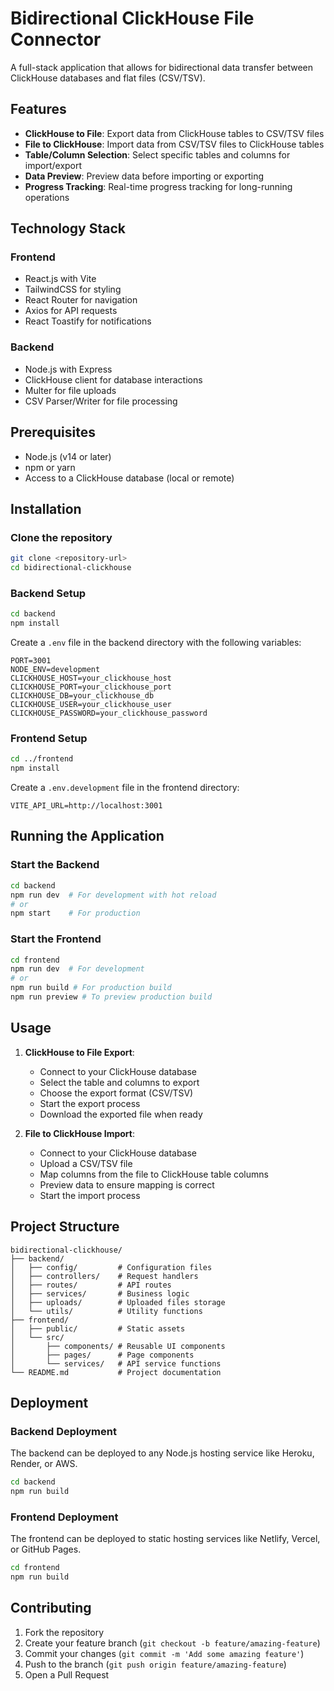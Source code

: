 # Bidirectional ClickHouse File Connector

A full-stack application that allows for bidirectional data transfer between ClickHouse databases and flat files (CSV/TSV).

## Features

- **ClickHouse to File**: Export data from ClickHouse tables to CSV/TSV files
- **File to ClickHouse**: Import data from CSV/TSV files to ClickHouse tables
- **Table/Column Selection**: Select specific tables and columns for import/export
- **Data Preview**: Preview data before importing or exporting
- **Progress Tracking**: Real-time progress tracking for long-running operations

## Technology Stack

### Frontend
- React.js with Vite
- TailwindCSS for styling
- React Router for navigation
- Axios for API requests
- React Toastify for notifications

### Backend
- Node.js with Express
- ClickHouse client for database interactions
- Multer for file uploads
- CSV Parser/Writer for file processing

## Prerequisites

- Node.js (v14 or later)
- npm or yarn
- Access to a ClickHouse database (local or remote)

## Installation

### Clone the repository
```bash
git clone <repository-url>
cd bidirectional-clickhouse
```

### Backend Setup
```bash
cd backend
npm install
```

Create a `.env` file in the backend directory with the following variables:
```
PORT=3001
NODE_ENV=development
CLICKHOUSE_HOST=your_clickhouse_host
CLICKHOUSE_PORT=your_clickhouse_port
CLICKHOUSE_DB=your_clickhouse_db
CLICKHOUSE_USER=your_clickhouse_user
CLICKHOUSE_PASSWORD=your_clickhouse_password
```

### Frontend Setup
```bash
cd ../frontend
npm install
```

Create a `.env.development` file in the frontend directory:
```
VITE_API_URL=http://localhost:3001
```

## Running the Application

### Start the Backend
```bash
cd backend
npm run dev  # For development with hot reload
# or
npm start    # For production
```

### Start the Frontend
```bash
cd frontend
npm run dev  # For development
# or
npm run build # For production build
npm run preview # To preview production build
```

## Usage

1. **ClickHouse to File Export**:
   - Connect to your ClickHouse database
   - Select the table and columns to export
   - Choose the export format (CSV/TSV)
   - Start the export process
   - Download the exported file when ready

2. **File to ClickHouse Import**:
   - Connect to your ClickHouse database
   - Upload a CSV/TSV file
   - Map columns from the file to ClickHouse table columns
   - Preview data to ensure mapping is correct
   - Start the import process

## Project Structure

```
bidirectional-clickhouse/
├── backend/
│   ├── config/         # Configuration files
│   ├── controllers/    # Request handlers
│   ├── routes/         # API routes
│   ├── services/       # Business logic
│   ├── uploads/        # Uploaded files storage
│   └── utils/          # Utility functions
├── frontend/
│   ├── public/         # Static assets
│   └── src/
│       ├── components/ # Reusable UI components
│       ├── pages/      # Page components
│       └── services/   # API service functions
└── README.md           # Project documentation
```

## Deployment

### Backend Deployment
The backend can be deployed to any Node.js hosting service like Heroku, Render, or AWS.

```bash
cd backend
npm run build
```

### Frontend Deployment
The frontend can be deployed to static hosting services like Netlify, Vercel, or GitHub Pages.

```bash
cd frontend
npm run build
```

## Contributing

1. Fork the repository
2. Create your feature branch (`git checkout -b feature/amazing-feature`)
3. Commit your changes (`git commit -m 'Add some amazing feature'`)
4. Push to the branch (`git push origin feature/amazing-feature`)
5. Open a Pull Request
